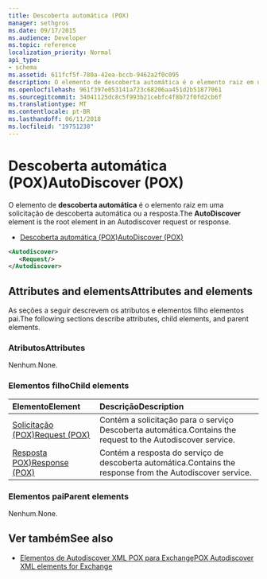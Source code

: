 ```yaml
---
title: Descoberta automática (POX)
manager: sethgros
ms.date: 09/17/2015
ms.audience: Developer
ms.topic: reference
localization_priority: Normal
api_type:
- schema
ms.assetid: 611fcf5f-780a-42ea-bccb-9462a2f0c095
description: O elemento de descoberta automática é o elemento raiz em uma solicitação de descoberta automática ou a resposta.
ms.openlocfilehash: 961f397e053141a723c68206aa451d2b51877061
ms.sourcegitcommit: 34041125dc8c5f993b21cebfc4f8b72f0fd2cb6f
ms.translationtype: MT
ms.contentlocale: pt-BR
ms.lasthandoff: 06/11/2018
ms.locfileid: "19751238"
---
```

# <a name="autodiscover-pox"></a><span data-ttu-id="74779-103">Descoberta automática (POX)</span><span class="sxs-lookup"><span data-stu-id="74779-103">AutoDiscover (POX)</span></span>

<span data-ttu-id="74779-104">O elemento de **descoberta automática** é o elemento raiz em uma solicitação de descoberta automática ou a resposta.</span><span class="sxs-lookup"><span data-stu-id="74779-104">The **AutoDiscover** element is the root element in an Autodiscover request or response.</span></span> 
  
- [<span data-ttu-id="74779-105">Descoberta automática (POX)</span><span class="sxs-lookup"><span data-stu-id="74779-105">AutoDiscover (POX)</span></span>](autodiscover-pox.md)
  
```xml
<Autodiscover>
   <Request/>
</Autodiscover>
```

## <a name="attributes-and-elements"></a><span data-ttu-id="74779-106">Attributes and elements</span><span class="sxs-lookup"><span data-stu-id="74779-106">Attributes and elements</span></span>

<span data-ttu-id="74779-107">As seções a seguir descrevem os atributos e elementos filho elementos pai.</span><span class="sxs-lookup"><span data-stu-id="74779-107">The following sections describe attributes, child elements, and parent elements.</span></span>
  
### <a name="attributes"></a><span data-ttu-id="74779-108">Atributos</span><span class="sxs-lookup"><span data-stu-id="74779-108">Attributes</span></span>

<span data-ttu-id="74779-109">Nenhum.</span><span class="sxs-lookup"><span data-stu-id="74779-109">None.</span></span>
  
### <a name="child-elements"></a><span data-ttu-id="74779-110">Elementos filho</span><span class="sxs-lookup"><span data-stu-id="74779-110">Child elements</span></span>

|<span data-ttu-id="74779-111">**Elemento**</span><span class="sxs-lookup"><span data-stu-id="74779-111">**Element**</span></span>|<span data-ttu-id="74779-112">**Descrição**</span><span class="sxs-lookup"><span data-stu-id="74779-112">**Description**</span></span>|
|:-----|:-----|
|[<span data-ttu-id="74779-113">Solicitação (POX)</span><span class="sxs-lookup"><span data-stu-id="74779-113">Request (POX)</span></span>](request-pox.md) <br/> |<span data-ttu-id="74779-114">Contém a solicitação para o serviço Descoberta automática.</span><span class="sxs-lookup"><span data-stu-id="74779-114">Contains the request to the Autodiscover service.</span></span>  <br/> |
|[<span data-ttu-id="74779-115">Resposta POX)</span><span class="sxs-lookup"><span data-stu-id="74779-115">Response (POX)</span></span>](response-pox.md) <br/> |<span data-ttu-id="74779-116">Contém a resposta do serviço de descoberta automática.</span><span class="sxs-lookup"><span data-stu-id="74779-116">Contains the response from the Autodiscover service.</span></span>  <br/> |
   
### <a name="parent-elements"></a><span data-ttu-id="74779-117">Elementos pai</span><span class="sxs-lookup"><span data-stu-id="74779-117">Parent elements</span></span>

<span data-ttu-id="74779-118">Nenhum.</span><span class="sxs-lookup"><span data-stu-id="74779-118">None.</span></span>
  
## <a name="see-also"></a><span data-ttu-id="74779-119">Ver também</span><span class="sxs-lookup"><span data-stu-id="74779-119">See also</span></span>

- [<span data-ttu-id="74779-120">Elementos de Autodiscover XML POX para Exchange</span><span class="sxs-lookup"><span data-stu-id="74779-120">POX Autodiscover XML elements for Exchange</span></span>](pox-autodiscover-xml-elements-for-exchange.md)

